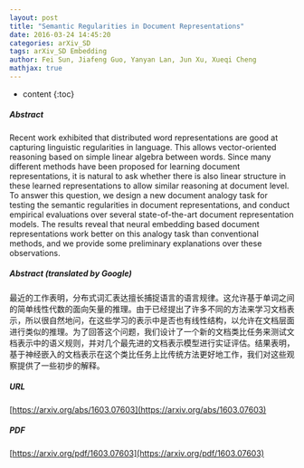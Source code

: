 ```yaml
---
layout: post
title: "Semantic Regularities in Document Representations"
date: 2016-03-24 14:45:20
categories: arXiv_SD
tags: arXiv_SD Embedding
author: Fei Sun, Jiafeng Guo, Yanyan Lan, Jun Xu, Xueqi Cheng
mathjax: true
---
```


* content
{:toc}

##### Abstract
Recent work exhibited that distributed word representations are good at capturing linguistic regularities in language. This allows vector-oriented reasoning based on simple linear algebra between words. Since many different methods have been proposed for learning document representations, it is natural to ask whether there is also linear structure in these learned representations to allow similar reasoning at document level. To answer this question, we design a new document analogy task for testing the semantic regularities in document representations, and conduct empirical evaluations over several state-of-the-art document representation models. The results reveal that neural embedding based document representations work better on this analogy task than conventional methods, and we provide some preliminary explanations over these observations.

##### Abstract (translated by Google)
最近的工作表明，分布式词汇表达擅长捕捉语言的语言规律。这允许基于单词之间的简单线性代数的面向矢量的推理。由于已经提出了许多不同的方法来学习文档表示，所以很自然地问，在这些学习的表示中是否也有线性结构，以允许在文档层面进行类似的推理。为了回答这个问题，我们设计了一个新的文档类比任务来测试文档表示中的语义规则，并对几个最先进的文档表示模型进行实证评估。结果表明，基于神经嵌入的文档表示在这个类比任务上比传统方法更好地工作，我们对这些观察提供了一些初步的解释。

##### URL
[https://arxiv.org/abs/1603.07603](https://arxiv.org/abs/1603.07603)

##### PDF
[https://arxiv.org/pdf/1603.07603](https://arxiv.org/pdf/1603.07603)

